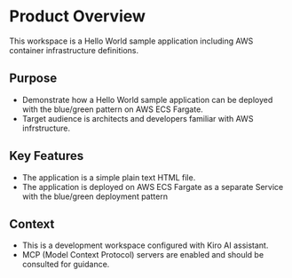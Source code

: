 # Product Overview

This workspace is a Hello World sample application including AWS container infrastructure definitions.

## Purpose
- Demonstrate how a Hello World sample application can be deployed with the blue/green pattern on AWS ECS Fargate.
- Target audience is architects and developers familiar with AWS infrstructure.

## Key Features
- The application is a simple plain text HTML file.
- The application is deployed on AWS ECS Fargate as a separate Service with the blue/green deployment pattern

## Context
- This is a development workspace configured with Kiro AI assistant.
- MCP (Model Context Protocol) servers are enabled and should be consulted for guidance.